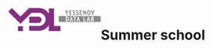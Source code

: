 <div><a href="http://yessenovfoundation.org/en/o-fonde/programmyi/resursyi/razvitie-it-kompetentsiy/yessenov-data-lab/"><img src="https://raw.githubusercontent.com/adetbekov/ydl-summer-school/master/ydl.png" align="left" height="48" ></a></div>


# Summer school

